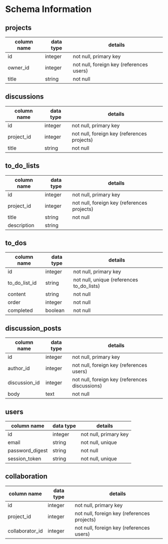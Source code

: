 # Schema Information

## projects
column name | data type | details
------------|-----------|-----------------------
id          | integer   | not null, primary key
owner_id    | integer   | not null, foreign key (references users)
title       | string    | not null

## discussions
column name | data type | details
------------|-----------|-----------------------
id          | integer   | not null, primary key
project_id  | integer   | not null, foreign key (references projects)
title       | string    | not null

## to_do_lists
column name | data type | details
------------|-----------|-----------------------
id          | integer   | not null, primary key
project_id  | integer   | not null, foreign key (references projects)
title       | string    | not null
description | string    |  

## to_dos
column name   | data type | details
--------------|-----------|-----------------------
id            | integer   | not null, primary key
to_do_list_id | string    | not null, unique (references to_do_lists)
content       | string    | not null
order         | integer   | not null
completed     | boolean   | not null

## discussion_posts
column name   | data type | details
--------------|-----------|-----------------------
id            | integer   | not null, primary key
author_id     | integer   | not null, foreign key (references users)
discussion_id | integer   | not null, foreign key (references discussions)
body          | text      | not null

## users
column name     | data type | details
----------------|-----------|-----------------------
id              | integer   | not null, primary key
email           | string    | not null, unique
password_digest | string    | not null
session_token   | string    | not null, unique

## collaboration

column name     | data type | details
----------------|-----------|-----------------------
id              | integer   | not null, primary key
project_id      | integer   | not null, foreign key (references projects)
collaborator_id | integer   | not null, foreign key (references users)
